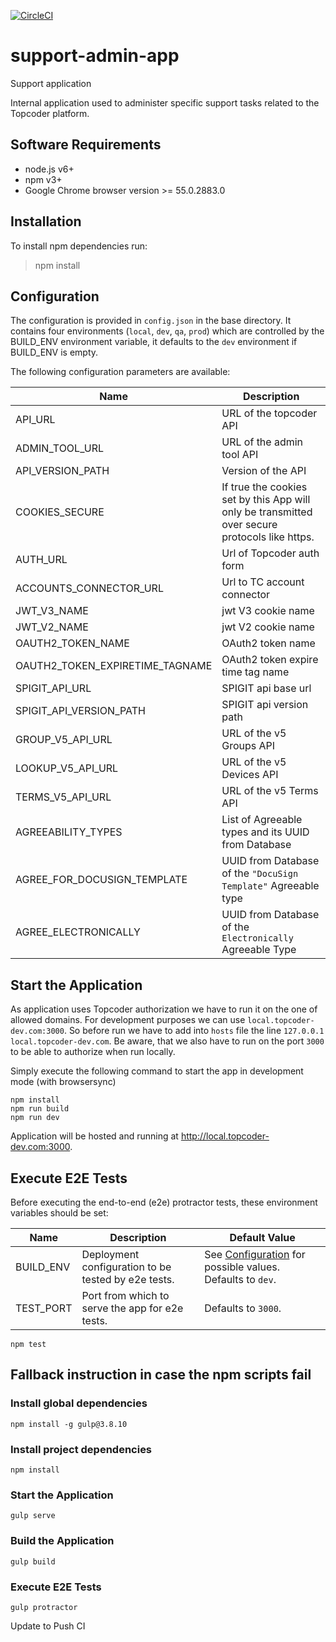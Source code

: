 [![CircleCI](https://circleci.com/gh/topcoder-platform/admin-app.svg?style=svg)](https://circleci.com/gh/topcoder-platform/admin-app)
# support-admin-app
Support application

Internal application used to administer specific support tasks related to the Topcoder platform.

## Software Requirements

- node.js v6+
- npm v3+
- Google Chrome browser version >= 55.0.2883.0

## Installation

To install npm  dependencies run:

> npm install

## Configuration

The configuration is provided in `config.json` in the base directory.
It contains four environments (`local`, `dev`, `qa`, `prod`) which are controlled by the BUILD_ENV environment variable,
it defaults to the `dev` environment if BUILD_ENV is empty.

The following configuration parameters are available:

| Name                     | Description                     |
|--------------------------|---------------------------------|
| API_URL                  | URL of the topcoder API         |
| ADMIN_TOOL_URL           | URL of the admin tool API       |
| API_VERSION_PATH         | Version of the API              |
| COOKIES_SECURE           | If true the cookies set by this App will only be transmitted over secure  protocols like https. |
| AUTH_URL                 | Url of Topcoder auth form       |
| ACCOUNTS_CONNECTOR_URL   | Url to TC account connector     |
| JWT_V3_NAME              | jwt V3 cookie name              |
| JWT_V2_NAME              | jwt V2 cookie name              |
| OAUTH2_TOKEN_NAME              | OAuth2 token name              |
| OAUTH2_TOKEN_EXPIRETIME_TAGNAME           | OAuth2 token expire time tag name           |
| SPIGIT_API_URL             | SPIGIT api base url       |
| SPIGIT_API_VERSION_PATH            | SPIGIT api version path     |
| GROUP_V5_API_URL            | URL of the v5 Groups API      |
| LOOKUP_V5_API_URL            | URL of the v5 Devices API      |
| TERMS_V5_API_URL            | URL of the v5 Terms API      |
| AGREEABILITY_TYPES            | List of Agreeable types and its UUID from Database     |
| AGREE_FOR_DOCUSIGN_TEMPLATE            | UUID from Database of the `"DocuSign Template"` Agreeable type      |
| AGREE_ELECTRONICALLY | UUID from Database of the `Electronically` Agreeable Type  |


## Start the Application

As application uses Topcoder authorization we have to run it on the one of allowed domains. For development purposes we can use `local.topcoder-dev.com:3000`. So before run we have to add into `hosts` file the line `127.0.0.1 local.topcoder-dev.com`. Be aware, that we also have to run on the port `3000` to be able to authorize when run locally.

Simply execute the following command to start the app in development mode (with browsersync)
```
npm install
npm run build
npm run dev
```
Application will be hosted and running at http://local.topcoder-dev.com:3000.

## Execute E2E Tests

Before executing the end-to-end (e2e) protractor tests, these environment variables should be set:

| Name | Description | Default Value |
| --- | --- | --- |
| BUILD_ENV | Deployment configuration to be tested by e2e tests. | See [Configuration](#configuration) for possible values. Defaults to `dev`. |
| TEST_PORT | Port from which to serve the app for e2e tests. | Defaults to `3000`. |

```npm test```

## Fallback instruction in case the npm scripts fail

### Install global dependencies

```npm install -g gulp@3.8.10```

### Install project dependencies

```
npm install
```

### Start the Application

```gulp serve```

### Build the Application

```gulp build```

### Execute E2E Tests

```gulp protractor```


Update to Push CI
